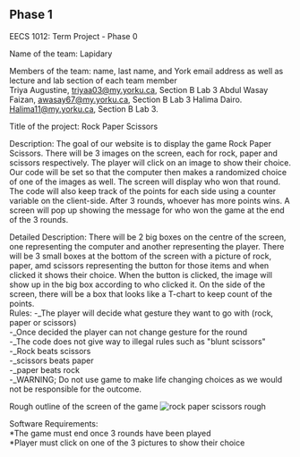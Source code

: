 ## Phase 1
EECS 1012: Term Project -  Phase 0

Name of the team: Lapidary

Members of the team: name, last name, and York email address as well as lecture and lab section of each team member  
Triya Augustine, triyaa03@my.yorku.ca, Section B Lab 3
Abdul Wasay Faizan, awasay67@my.yorku.ca, Section B Lab 3
Halima Dairo. Halima11@my.yorku.ca, Section B Lab 3.

Title of the project: Rock Paper Scissors

Description:
The goal of our website is to display the game Rock Paper Scissors. There will be 3 images on the screen, each for rock, paper and scissors respectively. The player will click on an image to show their choice. Our code will be set so that the computer then makes a randomized choice of one of the images as well. The screen will display who won that round. The code will also keep track of the points for each side using a counter variable on the client-side. After 3 rounds, whoever has more points wins. A screen will pop up showing the message for who won the game at the end of the 3 rounds. 

Detailed Description:
There will be 2 big boxes on the centre of the screen, one representing the computer and another representing the player. There will be 3 small boxes at the bottom of the screen with a picture of rock, paper, amd scissors representing the button for those items and when clicked it shows their choice. When the button is clicked, the image will show up in the big box according to who clicked it. On the side of the screen, there will be a box that looks like a T-chart to keep count of the points. <br>
Rules: -_The player will decide what gesture they want to go with (rock, paper or scissors)  <br>
       -_Once decided the player can not change gesture for the round <br>
       -_The code does not give way to illegal rules such as "blunt scissors" <br>
       -_Rock beats scissors <br>
       -_scissors beats paper <br>
       -_paper beats rock <br>
       -_WARNING; Do not use game to make life changing choices as we would not be responsible for the outcome. <br>
       

Rough outline of the screen of the game
![rock paper scissors rough](https://user-images.githubusercontent.com/92058853/136573798-a552a81f-e62d-439f-a8b0-07c9ceedd221.jpg)

Software Requirements: <br>
*The game must end once 3 rounds have been played <br>
*Player must click on one of the 3 pictures to show their choice <br>
 
